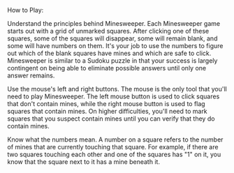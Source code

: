 How to Play:

Understand the principles behind Minesweeper.
    Each Minesweeper game starts out with a grid of unmarked squares. After clicking one of these squares, some of the squares will disappear, some will remain blank, and some will have numbers on them. It's your job to use the numbers to figure out which of the blank squares have mines and which are safe to click.
    Minesweeper is similar to a Sudoku puzzle in that your success is largely contingent on being able to eliminate possible answers until only one answer remains.

Use the mouse's left and right buttons.
    The mouse is the only tool that you'll need to play Minesweeper. The left mouse button is used to click squares that don't contain mines, while the right mouse button is used to flag squares that contain mines.
    On higher difficulties, you'll need to mark squares that you suspect contain mines until you can verify that they do contain mines.

Know what the numbers mean.
    A number on a square refers to the number of mines that are currently touching that square. For example, if there are two squares touching each other and one of the squares has "1" on it, you know that the square next to it has a mine beneath it.